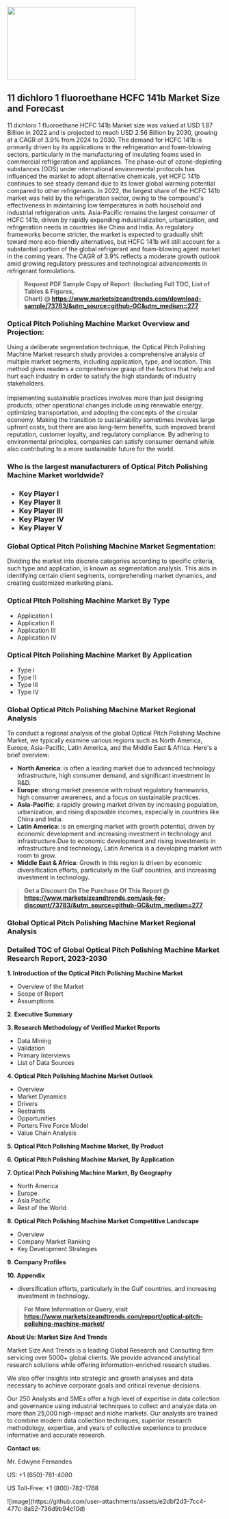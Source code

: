 <p><img class="alignnone size-medium wp-image-20088" src="https://ffe5etoiles.com/wp-content/uploads/2024/12/MST1-300x171.png" alt="" width="300" height="171" /></p><h2>11 dichloro 1 fluoroethane HCFC 141b Market Size and Forecast</h2><p>11 dichloro 1 fluoroethane HCFC 141b Market size was valued at USD 1.87 Billion in 2022 and is projected to reach USD 2.56 Billion by 2030, growing at a CAGR of 3.9% from 2024 to 2030. The demand for HCFC 141b is primarily driven by its applications in the refrigeration and foam-blowing sectors, particularly in the manufacturing of insulating foams used in commercial refrigeration and appliances. The phase-out of ozone-depleting substances (ODS) under international environmental protocols has influenced the market to adopt alternative chemicals, yet HCFC 141b continues to see steady demand due to its lower global warming potential compared to other refrigerants. In 2022, the largest share of the HCFC 141b market was held by the refrigeration sector, owing to the compound's effectiveness in maintaining low temperatures in both household and industrial refrigeration units. Asia-Pacific remains the largest consumer of HCFC 141b, driven by rapidly expanding industrialization, urbanization, and refrigeration needs in countries like China and India. As regulatory frameworks become stricter, the market is expected to gradually shift toward more eco-friendly alternatives, but HCFC 141b will still account for a substantial portion of the global refrigerant and foam-blowing agent market in the coming years. The CAGR of 3.9% reflects a moderate growth outlook amid growing regulatory pressures and technological advancements in refrigerant formulations.</p><blockquote id="" class=""><strong>Request PDF Sample Copy of Report: (Including Full TOC, List of Tables &amp; Figures, Chart)&nbsp;@&nbsp;<strong><a href="https://www.marketsizeandtrends.com/download-sample/73783/&utm_source=github-GC&utm_medium=277" target="_blank">https://www.marketsizeandtrends.com/download-sample/73783/&utm_source=github-GC&utm_medium=277</a></strong></strong></blockquote><h3 id="" class="">Optical Pitch Polishing Machine Market&nbsp;Overview and Projection:</h3><p id="" class="">Using a deliberate segmentation technique, the Optical Pitch Polishing Machine Market research study provides a comprehensive analysis of multiple market segments, including application, type, and location. This method gives readers a comprehensive grasp of the factors that help and hurt each industry in order to satisfy the high standards of industry stakeholders. <br /> <br />Implementing sustainable practices involves more than just designing products; other operational changes include using renewable energy, optimizing transportation, and adopting the concepts of the circular economy. Making the transition to sustainability sometimes involves large upfront costs, but there are also long-term benefits, such improved brand reputation, customer loyalty, and regulatory compliance. By adhering to environmental principles, companies can satisfy consumer demand while also contributing to a more sustainable future for the world.</p><h3 id="" class="">Who is the largest manufacturers of&nbsp;Optical Pitch Polishing Machine Market worldwide?</h3><h3 class=""><p><ul><li>Key Player I </li><li> Key Player II </li><li> Key Player III </li><li> Key Player IV </li><li> Key Player V</li></ul></p></h3><h3 id="" class="">Global&nbsp;Optical Pitch Polishing Machine Market Segmentation:</h3><p id="" class="">Dividing the market into discrete categories according to specific criteria, such type and application, is known as segmentation analysis. This aids in identifying certain client segments, comprehending market dynamics, and creating customized marketing plans.</p><h3 id="" class="">Optical Pitch Polishing Machine Market&nbsp;By Type</h3><p><p><ul><li>Application I</li><li> Application II</li><li> Application III</li><li> Application IV</p></li></ul></p></p><h3 id="" class="">Optical Pitch Polishing Machine Market&nbsp;By Application</h3><p class=""><p><ul><li>Type I</li><li> Type II</li><li> Type III</li><li> Type IV</li></ul></p></p><h3 id="" class="">Global Optical Pitch Polishing Machine Market Regional Analysis</h3><p id="" class="">To conduct a regional analysis of the global Optical Pitch Polishing Machine Market, we typically examine various regions such as North America, Europe, Asia-Pacific, Latin America, and the Middle East &amp; Africa. Here's a brief overview:</p><ul><li><strong>North America</strong>: is often a leading market due to advanced technology infrastructure, high consumer demand, and significant investment in R&amp;D.</li><li><strong>Europe</strong>: strong market presence with robust regulatory frameworks, high consumer awareness, and a focus on sustainable practices.</li><li><strong>Asia-Pacific</strong>: a rapidly growing market driven by increasing population, urbanization, and rising disposable incomes, especially in countries like China and India.</li><li><strong>Latin America</strong>: is an emerging market with growth potential, driven by economic development and increasing investment in technology and infrastructure.Due to economic development and rising investments in infrastructure and technology, Latin America is a developing market with room to grow.</li><li><strong>Middle East &amp; Africa</strong>: Growth in this region is driven by economic diversification efforts, particularly in the Gulf countries, and increasing investment in technology.</li></ul><blockquote id="" class=""><strong>Get a Discount On The Purchase Of This Report @ <strong><a href="https://www.marketsizeandtrends.com/ask-for-discount/73783/&utm_source=github-GC&utm_medium=277" target="_blank">https://www.marketsizeandtrends.com/ask-for-discount/73783/&utm_source=github-GC&utm_medium=277</a></strong></strong></blockquote><h3 id="" class="">Global Optical Pitch Polishing Machine Market Regional Analysis</h3><h3 id="" class="">Detailed TOC of Global Optical Pitch Polishing Machine Market Research Report, 2023-2030</h3><p id="" class=""><strong>1. Introduction of the Optical Pitch Polishing Machine Market</strong></p><ul><li>Overview of the Market</li><li>Scope of Report</li><li>Assumptions</li></ul><p id="" class=""><strong>2. Executive Summary</strong></p><p id="" class=""><strong>3. Research Methodology of Verified Market Reports</strong></p><ul><li>Data Mining</li><li>Validation</li><li>Primary Interviews</li><li>List of Data Sources</li></ul><p id="" class=""><strong>4. Optical Pitch Polishing Machine Market Outlook</strong></p><ul><li>Overview</li><li>Market Dynamics</li><li>Drivers</li><li>Restraints</li><li>Opportunities</li><li>Porters Five Force Model</li><li>Value Chain Analysis</li></ul><p id="" class=""><strong>5. Optical Pitch Polishing Machine Market, By Product</strong></p><p id="" class=""><strong>6. Optical Pitch Polishing Machine Market, By Application</strong></p><p id="" class=""><strong>7. Optical Pitch Polishing Machine Market, By Geography</strong></p><ul><li>North America</li><li>Europe</li><li>Asia Pacific</li><li>Rest of the World</li></ul><p id="" class=""><strong>8. Optical Pitch Polishing Machine Market Competitive Landscape</strong></p><ul><li>Overview</li><li>Company Market Ranking</li><li>Key Development Strategies</li></ul><p id="" class=""><strong>9. Company Profiles</strong></p><p id="" class=""><strong>10. Appendix</strong></p><ul><li>diversification efforts, particularly in the Gulf countries, and increasing investment in technology.</li></ul><blockquote id="" class=""><strong>For More Information or Query, visit <strong><strong><a href="https://www.marketsizeandtrends.com/report/optical-pitch-polishing-machine-market/" target="_blank">https://www.marketsizeandtrends.com/report/optical-pitch-polishing-machine-market/</a></strong></strong></strong></blockquote><p id="" class=""><strong>About Us: Market Size And Trends</strong></p><p id="" class="">Market Size And Trends is a leading Global Research and Consulting firm servicing over 5000+ global clients. We provide advanced analytical research solutions while offering information-enriched research studies.</p><p id="" class="">We also offer insights into strategic and growth analyses and data necessary to achieve corporate goals and critical revenue decisions.</p><p id="" class="">Our 250 Analysts and SMEs offer a high level of expertise in data collection and governance using industrial techniques to collect and analyze data on more than 25,000 high-impact and niche markets. Our analysts are trained to combine modern data collection techniques, superior research methodology, expertise, and years of collective experience to produce informative and accurate research.</p><p id="" class=""><strong>Contact us:</strong></p><p id="" class="">Mr. Edwyne Fernandes</p><p id="" class="">US: +1 (650)-781-4080</p><p id="" class="">US Toll-Free: +1 (800)-782-1768</p>
![image](https://github.com/user-attachments/assets/e2dbf2d3-7cc4-477c-8a52-736d9b94c10d)
